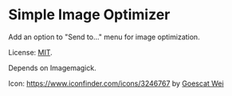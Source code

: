 # Simple Image Optimizer

Add an option to "Send to..." menu for image optimization.

License: [MIT](LICENSE).

Depends on Imagemagick.

Icon: <https://www.iconfinder.com/icons/3246767> by [Goescat Wei](https://www.iconfinder.com/goescat)
